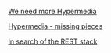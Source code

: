 [We need more Hypermedia](#/more-hypermedia)

[Hypermedia - missing pieces](#/missing-pieces)

[In search of the REST stack](#/rest-stack)
